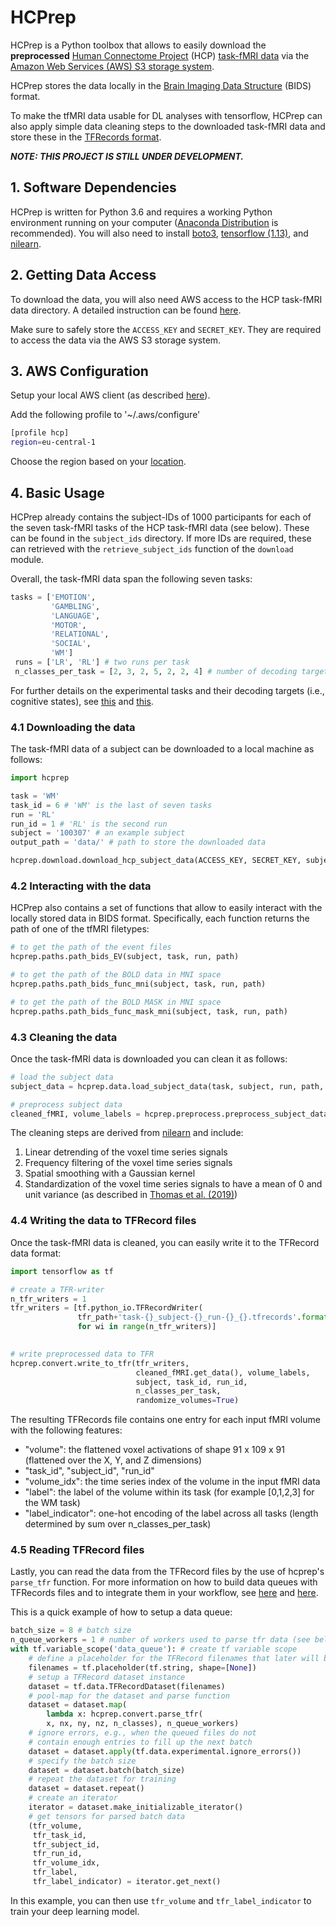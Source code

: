 # HCPrep
HCPrep is a Python toolbox that allows to easily download the **preprocessed** [Human Connectome Project](http://www.humanconnectomeproject.org) (HCP) [task-fMRI data](https://www.humanconnectome.org/study/hcp-young-adult/project-protocol/task-fmri) via the [Amazon Web Services (AWS) S3 storage system](https://www.humanconnectome.org/study/hcp-young-adult/article/hcp-s1200-release-now-available-amazon-web-services).

HCPrep stores the data locally in the [Brain Imaging Data Structure](https://bids.neuroimaging.io) (BIDS) format.

To make the tfMRI data usable for DL analyses with tensorflow, HCPrep can also apply simple data cleaning steps to the downloaded task-fMRI data and store these in the [TFRecords format](https://www.tensorflow.org/tutorials/load_data/tfrecord).  

***NOTE: THIS PROJECT IS STILL UNDER DEVELOPMENT.***

## 1. Software Dependencies
HCPrep is written for Python 3.6 and requires a working Python environment running on your computer ([Anaconda Distribution](https://www.anaconda.com/distribution/) is recommended). You will also need to install [boto3](https://boto3.amazonaws.com/v1/documentation/api/latest/index.html), [tensorflow (1.13)](https://www.tensorflow.org/install/pip), and [nilearn](https://nilearn.github.io/introduction.html#installing-nilearn). 

## 2. Getting Data Access
To download the data, you will also need AWS access to the HCP task-fMRI data directory. A detailed instruction can be found [here](https://wiki.humanconnectome.org/display/PublicData/How+To+Connect+to+Connectome+Data+via+AWS).

Make sure to safely store the `ACCESS_KEY` and `SECRET_KEY`. They are required to access the data via the AWS S3 storage system. 

## 3. AWS Configuration
Setup your local AWS client (as described [here](https://docs.aws.amazon.com/cli/latest/userguide/cli-configure-files.html)). 

Add the following profile to '~/.aws/configure'

```bash
[profile hcp]
region=eu-central-1
```
Choose the region based on your [location](https://docs.aws.amazon.com/AmazonRDS/latest/UserGuide/Concepts.RegionsAndAvailabilityZones.html).

## 4. Basic Usage
HCPrep already contains the subject-IDs of 1000 participants for each of the seven task-fMRI tasks of the HCP task-fMRI data (see below). These can be found in the `subject_ids` directory. If more IDs are required, these can retrieved with the `retrieve_subject_ids` function of the `download` module. 

Overall, the task-fMRI data span the following seven tasks:

```python
tasks = ['EMOTION',
         'GAMBLING',
         'LANGUAGE',
         'MOTOR',
         'RELATIONAL',
         'SOCIAL',
         'WM']
 runs = ['LR', 'RL'] # two runs per task
 n_classes_per_task = [2, 3, 2, 5, 2, 2, 4] # number of decoding targets per task
```
For further details on the experimental tasks and their decoding targets (i.e., cognitive states), see [this](https://www.sciencedirect.com/science/article/abs/pii/S1053811913005272?via%3Dihub) and [this](https://arxiv.org/pdf/1907.01953.pdf).

### 4.1 Downloading the data
The task-fMRI data of a subject can be downloaded to a local machine as follows:

```python
import hcprep

task = 'WM'
task_id = 6 # 'WM' is the last of seven tasks
run = 'RL'
run_id = 1 # 'RL' is the second run
subject = '100307' # an example subject
output_path = 'data/' # path to store the downloaded data

hcprep.download.download_hcp_subject_data(ACCESS_KEY, SECRET_KEY, subject, task, run, output_path)
```

### 4.2 Interacting with the data
HCPrep also contains a set of functions that allow to easily interact with the locally stored data in BIDS format. Specifically, each function returns the path of one of the tfMRI filetypes:

```python
# to get the path of the event files
hcprep.paths.path_bids_EV(subject, task, run, path)

# to get the path of the BOLD data in MNI space
hcprep.paths.path_bids_func_mni(subject, task, run, path)

# to get the path of the BOLD MASK in MNI space
hcprep.paths.path_bids_func_mask_mni(subject, task, run, path)
```

### 4.3 Cleaning the data
Once the task-fMRI data is downloaded you can clean it as follows:

```python
# load the subject data
subject_data = hcprep.data.load_subject_data(task, subject, run, path, TR)

# preprocess subject data
cleaned_fMRI, volume_labels = hcprep.preprocess.preprocess_subject_data(subject_data, [run], high_pass=1./128., smoothing_fwhm=3)
```
The cleaning steps are derived from [nilearn](https://nilearn.github.io/modules/generated/nilearn.signal.clean.html) and include:
1. Linear detrending of the voxel time series signals
2. Frequency filtering of the voxel time series signals
3. Spatial smoothing with a Gaussian kernel
4. Standardization of the voxel time series signals to have a mean of 0 and unit variance (as described in [Thomas et al. (2019)](https://www.frontiersin.org/articles/10.3389/fnins.2019.01321/full))

### 4.4 Writing the data to TFRecord files
Once the task-fMRI data is cleaned, you can easily write it to the TFRecord data format:

```python
import tensorflow as tf

# create a TFR-writer
n_tfr_writers = 1
tfr_writers = [tf.python_io.TFRecordWriter(
               tfr_path+'task-{}_subject-{}_run-{}_{}.tfrecords'.format(task, subject, run, wi))
               for wi in range(n_tfr_writers)]
               

# write preprocessed data to TFR
hcprep.convert.write_to_tfr(tfr_writers,
                            cleaned_fMRI.get_data(), volume_labels,
                            subject, task_id, run_id,
                            n_classes_per_task,
                            randomize_volumes=True)
```
The resulting TFRecords file contains one entry for each input fMRI volume with the following features:
- "volume": the flattened voxel activations of shape 91 x 109 x 91 (flattened over the X, Y, and Z dimensions)
- "task_id", "subject_id", "run_id"
- "volume_idx": the time series index of the volume in the input fMRI data
- "label": the label of the volume within its task (for example [0,1,2,3] for the WM task)
- "label_indicator": one-hot encoding of the label across all tasks (length determined by sum over n_classes_per_task)

### 4.5 Reading TFRecord files

Lastly, you can read the data from the TFRecord files by the use of hcprep's ```parse_tfr``` function. For more information on how to build data queues with TFRecords files and to integrate them in your workflow, see [here](https://www.tensorflow.org/tutorials/load_data/tfrecord) and [here](https://medium.com/@moritzkrger/speeding-up-keras-with-tfrecord-datasets-5464f9836c36). 

This is a quick example of how to setup a data queue:

```python
batch_size = 8 # batch size 
n_queue_workers = 1 # number of workers used to parse tfr data (see below)
with tf.variable_scope('data_queue'): # create tf variable scope
    # define a placeholder for the TFRecord filenames that later will be parsed
    filenames = tf.placeholder(tf.string, shape=[None])
    # setup a TFRecord dataset instance
    dataset = tf.data.TFRecordDataset(filenames)
    # pool-map for the dataset and parse function
    dataset = dataset.map(
        lambda x: hcprep.convert.parse_tfr(
        x, nx, ny, nz, n_classes), n_queue_workers)
    # ignore errors, e.g., when the queued files do not
    # contain enough entries to fill up the next batch
    dataset = dataset.apply(tf.data.experimental.ignore_errors())
    # specify the batch size
    dataset = dataset.batch(batch_size)
    # repeat the dataset for training
    dataset = dataset.repeat()
    # create an iterator
    iterator = dataset.make_initializable_iterator()
    # get tensors for parsed batch data
    (tfr_volume,
     tfr_task_id,
     tfr_subject_id,
     tfr_run_id,
     tfr_volume_idx,
     tfr_label,
     tfr_label_indicator) = iterator.get_next()
```

In this example, you can then use ```tfr_volume``` and ```tfr_label_indicator``` to train your deep learning model.
